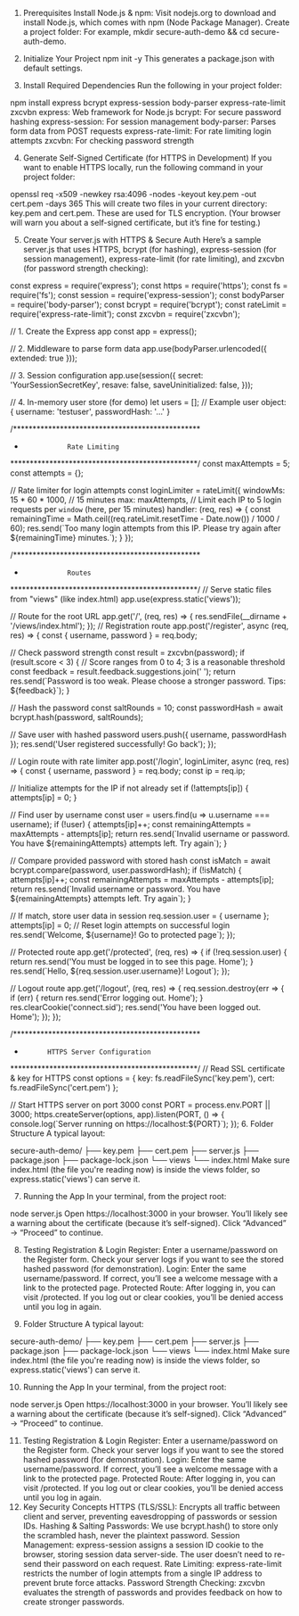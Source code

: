 1. Prerequisites
Install Node.js & npm:
Visit nodejs.org to download and install Node.js, which comes with npm (Node Package Manager).
Create a project folder:
For example, mkdir secure-auth-demo && cd secure-auth-demo.
2. Initialize Your Project
npm init -y
This generates a package.json with default settings.

3. Install Required Dependencies
Run the following in your project folder:

npm install express bcrypt express-session body-parser express-rate-limit zxcvbn
express: Web framework for Node.js
bcrypt: For secure password hashing
express-session: For session management
body-parser: Parses form data from POST requests
express-rate-limit: For rate limiting login attempts
zxcvbn: For checking password strength

4. Generate Self-Signed Certificate (for HTTPS in Development)
If you want to enable HTTPS locally, run the following command in your project folder:

openssl req -x509 -newkey rsa:4096 -nodes -keyout key.pem -out cert.pem -days 365
This will create two files in your current directory: key.pem and cert.pem. These are used for TLS encryption. (Your browser will warn you about a self-signed certificate, but it’s fine for testing.)

5. Create Your server.js with HTTPS & Secure Auth
Here’s a sample server.js that uses HTTPS, bcrypt (for hashing), express-session (for session management), express-rate-limit (for rate limiting), and zxcvbn (for password strength checking):

const express = require('express');
const https = require('https');
const fs = require('fs');
const session = require('express-session');
const bodyParser = require('body-parser');
const bcrypt = require('bcrypt');
const rateLimit = require('express-rate-limit');
const zxcvbn = require('zxcvbn');

// 1. Create the Express app
const app = express();

// 2. Middleware to parse form data
app.use(bodyParser.urlencoded({ extended: true }));

// 3. Session configuration
app.use(session({
  secret: 'YourSessionSecretKey',
  resave: false,
  saveUninitialized: false,
}));

// 4. In-memory user store (for demo)
let users = []; 
// Example user object: { username: 'testuser', passwordHash: '...' }

/************************************************
 *                Rate Limiting
 ************************************************/
const maxAttempts = 5;
const attempts = {};

// Rate limiter for login attempts
const loginLimiter = rateLimit({
  windowMs: 15 * 60 * 1000, // 15 minutes
  max: maxAttempts, // Limit each IP to 5 login requests per `window` (here, per 15 minutes)
  handler: (req, res) => {
    const remainingTime = Math.ceil((req.rateLimit.resetTime - Date.now()) / 1000 / 60);
    res.send(\`Too many login attempts from this IP. Please try again after \${remainingTime} minutes.\`);
  }
});

/************************************************
 *                Routes
 ************************************************/
// Serve static files from "views" (like index.html)
app.use(express.static('views'));

// Route for the root URL
app.get('/', (req, res) => {
  res.sendFile(__dirname + '/views/index.html');
});
// Registration route
app.post('/register', async (req, res) => {
  const { username, password } = req.body;

  // Check password strength
  const result = zxcvbn(password);
  if (result.score < 3) { // Score ranges from 0 to 4; 3 is a reasonable threshold
    const feedback = result.feedback.suggestions.join(' ');
    return res.send(\`Password is too weak. Please choose a stronger password. Tips: \${feedback}\`);
  }

  // Hash the password
  const saltRounds = 10;
  const passwordHash = await bcrypt.hash(password, saltRounds);

  // Save user with hashed password
  users.push({ username, passwordHash });
  res.send('User registered successfully! Go back');
});

// Login route with rate limiter
app.post('/login', loginLimiter, async (req, res) => {
  const { username, password } = req.body;
  const ip = req.ip;

  // Initialize attempts for the IP if not already set
  if (!attempts[ip]) {
    attempts[ip] = 0;
  }

  // Find user by username
  const user = users.find(u => u.username === username);
  if (!user) {
    attempts[ip]++;
    const remainingAttempts = maxAttempts - attempts[ip];
    return res.send(\`Invalid username or password. You have \${remainingAttempts} attempts left. Try again\`);
  }

  // Compare provided password with stored hash
  const isMatch = await bcrypt.compare(password, user.passwordHash);
  if (!isMatch) {
    attempts[ip]++;
    const remainingAttempts = maxAttempts - attempts[ip];
    return res.send(\`Invalid username or password. You have \${remainingAttempts} attempts left. Try again\`);
  }

  // If match, store user data in session
  req.session.user = { username };
  attempts[ip] = 0; // Reset login attempts on successful login
  res.send(\`Welcome, \${username}! Go to protected page\`);
});

// Protected route
app.get('/protected', (req, res) => {
  if (!req.session.user) {
    return res.send('You must be logged in to see this page. Home');
  }
  res.send(\`Hello, \${req.session.user.username}! Logout\`);
});

// Logout route
app.get('/logout', (req, res) => {
  req.session.destroy(err => {
    if (err) {
      return res.send('Error logging out. Home');
    }
    res.clearCookie('connect.sid');
    res.send('You have been logged out. Home');
  });
});

/************************************************
 *           HTTPS Server Configuration
 ************************************************/
// Read SSL certificate & key for HTTPS
const options = {
  key: fs.readFileSync('key.pem'),
  cert: fs.readFileSync('cert.pem')
};

// Start HTTPS server on port 3000
const PORT = process.env.PORT || 3000;
https.createServer(options, app).listen(PORT, () => {
  console.log(\`Server running on https://localhost:\${PORT}\`);
});
6. Folder Structure
A typical layout:

secure-auth-demo/
├── key.pem
├── cert.pem
├── server.js
├── package.json
├── package-lock.json
└── views
    └── index.html
Make sure index.html (the file you're reading now) is inside the views folder, so express.static('views') can serve it.

7. Running the App
In your terminal, from the project root:

node server.js
Open https://localhost:3000 in your browser. You’ll likely see a warning about the certificate (because it’s self-signed). Click “Advanced” → “Proceed” to continue.

8. Testing Registration & Login
Register: Enter a username/password on the Register form. Check your server logs if you want to see the stored hashed password (for demonstration).
Login: Enter the same username/password. If correct, you’ll see a welcome message with a link to the protected page.
Protected Route: After logging in, you can visit /protected. If you log out or clear cookies, you’ll be denied access until you log in again.

9. Folder Structure
A typical layout:

secure-auth-demo/
├── key.pem
├── cert.pem
├── server.js
├── package.json
├── package-lock.json
└── views
    └── index.html
Make sure index.html (the file you're reading now) is inside the views folder, so express.static('views') can serve it.

10. Running the App
In your terminal, from the project root:

node server.js
Open https://localhost:3000 in your browser. You’ll likely see a warning about the certificate (because it’s self-signed). Click “Advanced” → “Proceed” to continue.

11. Testing Registration & Login
Register: Enter a username/password on the Register form. Check your server logs if you want to see the stored hashed password (for demonstration).
Login: Enter the same username/password. If correct, you’ll see a welcome message with a link to the protected page.
Protected Route: After logging in, you can visit /protected. If you log out or clear cookies, you’ll be denied access until you log in again.
12. Key Security Concepts
HTTPS (TLS/SSL): Encrypts all traffic between client and server, preventing eavesdropping of passwords or session IDs.
Hashing & Salting Passwords: We use bcrypt.hash() to store only the scrambled hash, never the plaintext password.
Session Management: express-session assigns a session ID cookie to the browser, storing session data server-side. The user doesn’t need to re-send their password on each request.
Rate Limiting: express-rate-limit restricts the number of login attempts from a single IP address to prevent brute force attacks.
Password Strength Checking: zxcvbn evaluates the strength of passwords and provides feedback on how to create stronger passwords.
